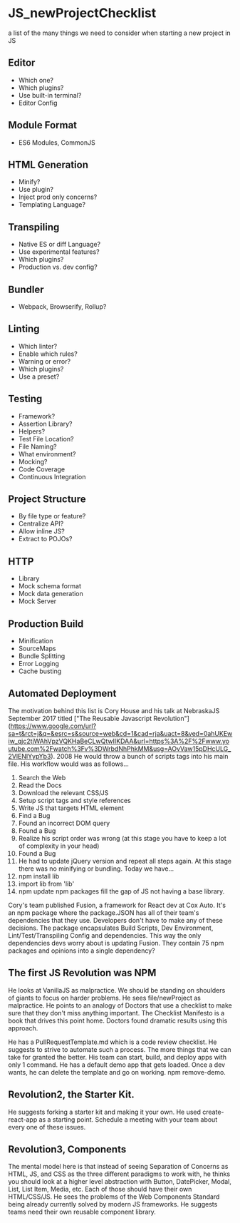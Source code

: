 # JS_newProjectChecklist
a list of the many things we need to consider when starting a new project in JS

## Editor
* Which one?
* Which plugins?
* Use built-in terminal?
* Editor Config
## Module Format
* ES6 Modules, CommonJS
## HTML Generation
* Minify?
* Use plugin?
* Inject prod only concerns?
* Templating Language?
## Transpiling
* Native ES or diff Language?
* Use experimental features?
* Which plugins?
* Production vs. dev config?
## Bundler
* Webpack, Browserify, Rollup?
## Linting
* Which linter?
* Enable which rules?
* Warning or error?
* Which plugins?
* Use a preset?
## Testing
* Framework?
* Assertion Library?
* Helpers?
* Test File Location?
* File Naming?
* What environment?
* Mocking?
* Code Coverage
* Continuous Integration
## Project Structure
* By file type or feature?
* Centralize API?
* Allow inline JS?
* Extract to POJOs?
## HTTP
* Library
* Mock schema format
* Mock data generation
* Mock Server
## Production Build
* Minification
* SourceMaps
* Bundle Splitting
* Error Logging
* Cache busting
## Automated Deployment

The motivation behind this list is Cory House and his talk at NebraskaJS September 2017 titled ["The Reusable Javascript Revolution"] 
(https://www.google.com/url?sa=t&rct=j&q=&esrc=s&source=web&cd=1&cad=rja&uact=8&ved=0ahUKEwiw_qjc2tjWAhVpzVQKHaBeCLwQtwIIKDAA&url=https%3A%2F%2Fwww.youtube.com%2Fwatch%3Fv%3DWrbdNhPhkMM&usg=AOvVaw15pDHcULG_2VlENIYypYb3). 
2008 He would throw a bunch of scripts tags into his main file. His workflow would was as follows...

1. Search the Web
2. Read the Docs
3. Download the relevant CSS/JS
4. Setup script tags and style references
5. Write JS that targets HTML element
6. Find a Bug
7. Found an incorrect DOM query
8. Found a Bug
9. Realize his script order was wrong (at this stage you have to keep a lot of complexity in your head)
10. Found a Bug
11. He had to update jQuery version and repeat all steps again.
At this stage there was no minifying or bundling.
Today we have...
1. npm install lib
2. import lib from 'lib'
3. npm update
npm packages fill the gap of JS not having a base library.

Cory's team published Fusion, a framework for React dev at Cox Auto. It's an npm package where the package.JSON has all of their team's dependencies that they use. Developers don't have to make any of these decisions. The package encapsulates Build Scripts, Dev Environment, Lint/Test/Transpiling Config and dependencies. This way the only dependencies devs worry about is updating Fusion. They contain 75 npm packages and opinions into a single dependency?

## The first JS Revolution was NPM
He looks at VanillaJS as malpractice. We should be standing on shoulders of giants to focus on harder problems. He sees file/newProject as malpractice. He points to an analogy of Doctors that use a checklist to make sure that they don't miss anything important. The Checklist Manifesto is a book that drives this point home. Doctors found dramatic results using 
this approach. 

He has a PullRequestTemplate.md which is a code review checklist. He suggests to strive to automate such a process. The more things that we can take for granted the better. His team can start, build, and deploy apps with only 1 command. He has a default 
demo app that gets loaded. Once a dev wants, he can delete the template and go on working. npm remove-demo. 
## Revolution2, the Starter Kit. 
He suggests forking a starter kit and making it your own. He used create-react-app as a starting point. Schedule a meeting with your team about every one of these issues.

## Revolution3, Components
The mental model here is that instead of seeing Separation of Concerns as HTML, JS, and CSS as the three different paradigms to work with, he thinks you should look at a higher level abstraction with Button, DatePicker, Modal, List, List Item, Media, etc. Each of those should have their own HTML/CSS/JS. He sees the problems of the Web Components Standard being already currently solved by modern JS frameworks. He suggests teams need their own reusable component library.

